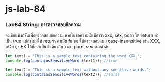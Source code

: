 # js-lab-84
### Lab84 String: การตรวจสอบข้อความ
จงเขียนฟังก์ชันเพื่อตรวจสอบข้อความ หากในข้อความนั้นมีคำว่า xxx, sex, porn ให้ return ค่าเป็น true แต่ถ้าไม่มีให้ return ค่าเป็น false
ให้ตรวจสอบแบบ case-insensitive เช่น XXX, pOrn, sEX ให้ถือว่าเป็นคำเดียวกับ  xxx, porn, sex ตามลำดับ

```JavaScript
let text1 = "This is a sample text containing the word XXX.";
console.log(containsSensitiveWords(text1)); //true

let text2 = "This is a sample text without any sensitive words.";
console.log(containsSensitiveWords(text2)); //false
```
